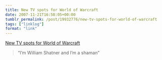```yaml
---
title: New TV spots for World of Warcraft
date: 2007-11-21T16:58:05+00:00
tumblr_permalink: /post/19932776/new-tv-spots-for-world-of-warcraft
tags: ["linklog"]
format: "link"
---
```


[New TV spots for World of Warcraft][1]

> &ldquo;I&rsquo;m William Shatner and I&rsquo;m a shaman&rdquo;

[1]: http://www.worldofwarcraft.com/downloads/movies.html

